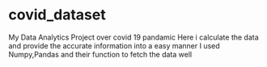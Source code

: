 # covid_dataset
My Data Analytics Project over covid 19 pandamic
Here i calculate the data and provide the accurate information into a easy manner
I used Numpy,Pandas and their function to fetch the data well
